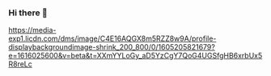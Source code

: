 ### Hi there 👋
https://media-exp1.licdn.com/dms/image/C4E16AQGX8m5RZZ8w9A/profile-displaybackgroundimage-shrink_200_800/0/1605205821679?e=1616025600&v=beta&t=XXmYYLoGy_aD5YzCgY7QoG4UGSfgHB6xrbUx5R8reLc

<!--
**ValeriaRoyal/ValeriaRoyal** is a ✨ _special_ ✨ repository because its `README.md` (this file) appears on your GitHub profile.

Here are some ideas to get you started:

- 🔭 I’m currently working on ...
- 🌱 I’m currently learning ...
- 👯 I’m looking to collaborate on ...
- 🤔 I’m looking for help with ...
- 💬 Ask me about ...
- 📫 How to reach me: ...
- 😄 Pronouns: ...
- ⚡ Fun fact: ...
-->
